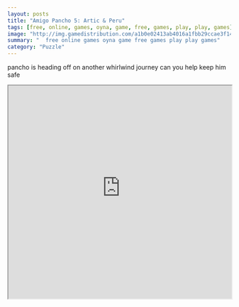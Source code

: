 ```yaml
---
layout: posts
title: "Amigo Pancho 5: Artic & Peru"
tags: [free, online, games, oyna, game, free, games, play, play, games]
image: "http://img.gamedistribution.com/a1b0e02413ab4016a1fbb29ccae3f14a.jpg"
summary: "  free online games oyna game free games play play games"
category: "Puzzle"
---
```


pancho is heading off on another whirlwind journey can you help keep him safe

<iframe width="100%" height="480px;" src="http://flash.gamedistribution.com?game=a1b0e02413ab4016a1fbb29ccae3f14a"></iframe>